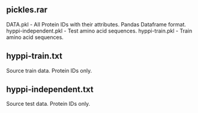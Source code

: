 ## pickles.rar
DATA.pkl - All Protein IDs with their attributes. Pandas Dataframe format.
hyppi-independent.pkl - Test amino acid sequences.
hyppi-train.pkl - Train amino acid sequences.

## hyppi-train.txt

Source train data. Protein IDs only.

## hyppi-independent.txt

Source test data. Protein IDs only.
